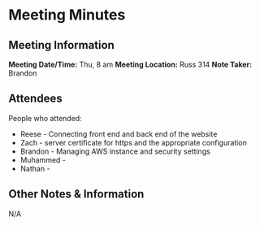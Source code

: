 # Meeting Minutes
## Meeting Information
**Meeting Date/Time:** Thu, 8 am
**Meeting Location:** Russ 314
**Note Taker:** Brandon

## Attendees
People who attended:
- Reese - Connecting front end and back end of the website
- Zach - server certificate for https and the appropriate configuration
- Brandon - Managing AWS instance and security settings
- Muhammed -
- Nathan -

## Other Notes & Information
N/A
